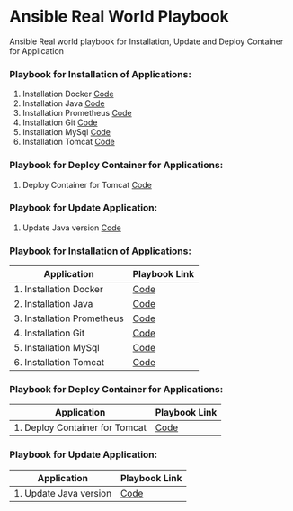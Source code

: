 # Ansible Real World Playbook
Ansible Real world playbook for Installation, Update and Deploy Container for Application

### Playbook for Installation of Applications:
1. Installation Docker [Code](./instl-docker.yml)
2. Installation Java [Code](./instl-docker.yml)
3. Installation Prometheus [Code](./instl-java-versions.yml)
4. Installation Git [Code](./instl-git.yml)
5. Installation MySql [Code](./instl-mysql.yml)
6. Installation Tomcat [Code](./instl-tomcat.yml)

### Playbook for Deploy Container for Applications:
1. Deploy Container for Tomcat [Code](./deploy-webapp-tomcat.yml)

### Playbook for Update Application:
1. Update Java version [Code](./update-java-versions.yml)


### Playbook for Installation of Applications:
| Application    					| Playbook Link				 |
| ---------------------------------	| ---------------------------|
| 1. Installation Docker 			| [Code](./instl-docker.yml) |
| 2. Installation Java 				| [Code](./instl-docker.yml) |
| 3. Installation Prometheus 		| [Code](./instl-java-versions.yml) |
| 4. Installation Git 				| [Code](./instl-git.yml) |
| 5. Installation MySql 			| [Code](./instl-mysql.yml) |
| 6. Installation Tomcat 			| [Code](./instl-tomcat.yml) |

### Playbook for Deploy Container for Applications:
| Application    					| Playbook Link  				 |
| ---------------------------------	| ---------------------------|
| 1. Deploy Container for Tomcat            | [Code](./deploy-webapp-tomcat.yml) |

### Playbook for Update Application:
| Application    					         | Playbook Link  				 |
| ---------------------------------	         | ---------------------------|
| 1. Update Java version                     | [Code](./update-java-versions.yml) |
